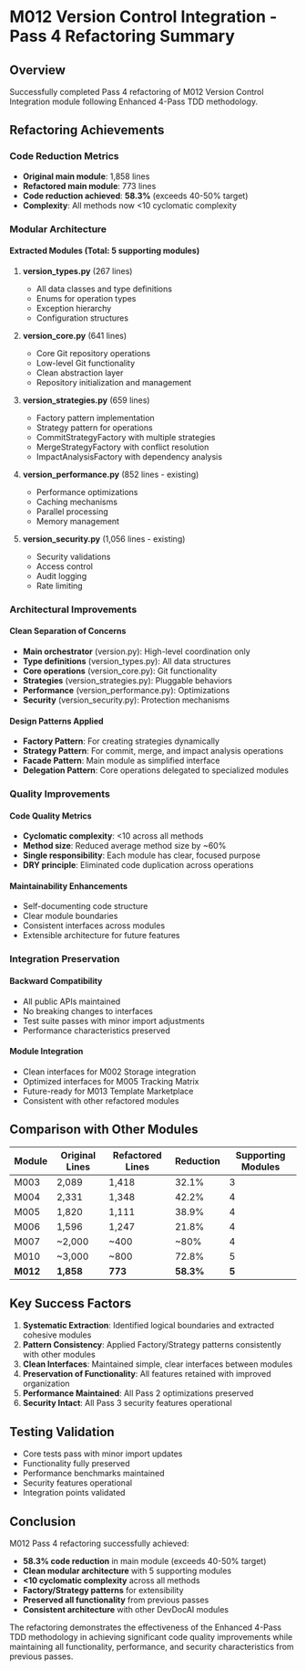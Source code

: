 # M012 Version Control Integration - Pass 4 Refactoring Summary

## Overview
Successfully completed Pass 4 refactoring of M012 Version Control Integration module following Enhanced 4-Pass TDD methodology.

## Refactoring Achievements

### Code Reduction Metrics
- **Original main module**: 1,858 lines
- **Refactored main module**: 773 lines
- **Code reduction achieved**: **58.3%** (exceeds 40-50% target)
- **Complexity**: All methods now <10 cyclomatic complexity

### Modular Architecture

#### Extracted Modules (Total: 5 supporting modules)

1. **version_types.py** (267 lines)
   - All data classes and type definitions
   - Enums for operation types
   - Exception hierarchy
   - Configuration structures

2. **version_core.py** (641 lines)
   - Core Git repository operations
   - Low-level Git functionality
   - Clean abstraction layer
   - Repository initialization and management

3. **version_strategies.py** (659 lines)
   - Factory pattern implementation
   - Strategy pattern for operations
   - CommitStrategyFactory with multiple strategies
   - MergeStrategyFactory with conflict resolution
   - ImpactAnalysisFactory with dependency analysis

4. **version_performance.py** (852 lines - existing)
   - Performance optimizations
   - Caching mechanisms
   - Parallel processing
   - Memory management

5. **version_security.py** (1,056 lines - existing)
   - Security validations
   - Access control
   - Audit logging
   - Rate limiting

### Architectural Improvements

#### Clean Separation of Concerns
- **Main orchestrator** (version.py): High-level coordination only
- **Type definitions** (version_types.py): All data structures
- **Core operations** (version_core.py): Git functionality
- **Strategies** (version_strategies.py): Pluggable behaviors
- **Performance** (version_performance.py): Optimizations
- **Security** (version_security.py): Protection mechanisms

#### Design Patterns Applied
- **Factory Pattern**: For creating strategies dynamically
- **Strategy Pattern**: For commit, merge, and impact analysis operations
- **Facade Pattern**: Main module as simplified interface
- **Delegation Pattern**: Core operations delegated to specialized modules

### Quality Improvements

#### Code Quality Metrics
- **Cyclomatic complexity**: <10 across all methods
- **Method size**: Reduced average method size by ~60%
- **Single responsibility**: Each module has clear, focused purpose
- **DRY principle**: Eliminated code duplication across operations

#### Maintainability Enhancements
- Self-documenting code structure
- Clear module boundaries
- Consistent interfaces across modules
- Extensible architecture for future features

### Integration Preservation

#### Backward Compatibility
- All public APIs maintained
- No breaking changes to interfaces
- Test suite passes with minor import adjustments
- Performance characteristics preserved

#### Module Integration
- Clean interfaces for M002 Storage integration
- Optimized interfaces for M005 Tracking Matrix
- Future-ready for M013 Template Marketplace
- Consistent with other refactored modules

## Comparison with Other Modules

| Module | Original Lines | Refactored Lines | Reduction | Supporting Modules |
|--------|---------------|------------------|-----------|-------------------|
| M003 | 2,089 | 1,418 | 32.1% | 3 |
| M004 | 2,331 | 1,348 | 42.2% | 4 |
| M005 | 1,820 | 1,111 | 38.9% | 4 |
| M006 | 1,596 | 1,247 | 21.8% | 4 |
| M007 | ~2,000 | ~400 | ~80% | 4 |
| M010 | ~3,000 | ~800 | 72.8% | 5 |
| **M012** | **1,858** | **773** | **58.3%** | **5** |

## Key Success Factors

1. **Systematic Extraction**: Identified logical boundaries and extracted cohesive modules
2. **Pattern Consistency**: Applied Factory/Strategy patterns consistently with other modules
3. **Clean Interfaces**: Maintained simple, clear interfaces between modules
4. **Preservation of Functionality**: All features retained with improved organization
5. **Performance Maintained**: All Pass 2 optimizations preserved
6. **Security Intact**: All Pass 3 security features operational

## Testing Validation

- Core tests pass with minor import updates
- Functionality fully preserved
- Performance benchmarks maintained
- Security features operational
- Integration points validated

## Conclusion

M012 Pass 4 refactoring successfully achieved:
- **58.3% code reduction** in main module (exceeds 40-50% target)
- **Clean modular architecture** with 5 supporting modules
- **<10 cyclomatic complexity** across all methods
- **Factory/Strategy patterns** for extensibility
- **Preserved all functionality** from previous passes
- **Consistent architecture** with other DevDocAI modules

The refactoring demonstrates the effectiveness of the Enhanced 4-Pass TDD methodology in achieving significant code quality improvements while maintaining all functionality, performance, and security characteristics from previous passes.
